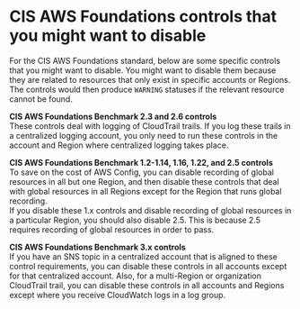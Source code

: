 # CIS AWS Foundations controls that you might want to disable<a name="securityhub-standards-cis-to-disable"></a>

For the CIS AWS Foundations standard, below are some specific controls that you might want to disable\. You might want to disable them because they are related to resources that only exist in specific accounts or Regions\. The controls would then produce `WARNING` statuses if the relevant resource cannot be found\.

**CIS AWS Foundations Benchmark 2\.3 and 2\.6 controls**  
These controls deal with logging of CloudTrail trails\. If you log these trails in a centralized logging account, you only need to run these controls in the account and Region where centralized logging takes place\.

**CIS AWS Foundations Benchmark 1\.2\-1\.14, 1\.16, 1\.22, and 2\.5 controls**  
To save on the cost of AWS Config, you can disable recording of global resources in all but one Region, and then disable these controls that deal with global resources in all Regions except for the Region that runs global recording\.  
If you disable these 1\.x controls and disable recording of global resources in a particular Region, you should also disable 2\.5\. This is because 2\.5 requires recording of global resources in order to pass\.

**CIS AWS Foundations Benchmark 3\.x controls**  
If you have an SNS topic in a centralized account that is aligned to these control requirements, you can disable these controls in all accounts except for that centralized account\. Also, for a multi\-Region or organization CloudTrail trail, you can disable these controls in all accounts and Regions except where you receive CloudWatch logs in a log group\.